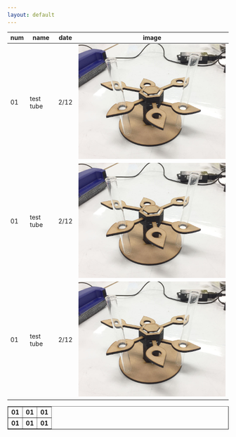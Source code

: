 ```yaml
---
layout: default
---
```




| num | name | date | image |
----|----|----|----
|01|test tube|2/12|<img src="image/test_tube_stand.JPG" width="500px">|
|01|test tube|2/12|<img src="image/test_tube_stand.JPG" width="500px">|
|01|test tube|2/12|<img src="image/test_tube_stand.JPG" width="500px">|

<table border="1px">
  <tr>
    <th>01</th>
    <th>01</th>
    <th>01</th>
  </tr>
  <tr>
    <th>01</th>
    <th>01</th>
    <th>01</th>
  </tr>
</table>

<!-- 参考

| 左揃え | 中央揃え | 右揃え |
|:---|:---:|---:|
|1 |2 |3 |
|4 |5 |6 |

-->
